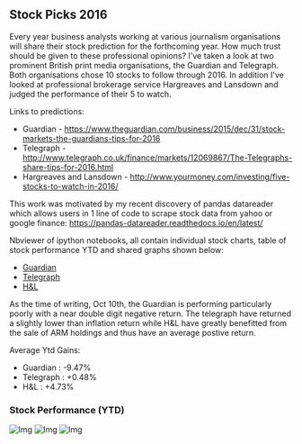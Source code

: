 ## Stock Picks 2016

Every year business analysts working at various journalism organisations will share their stock prediction for the forthcoming year. How much trust should be given to these professional opinions? I've taken a look at two prominent British print media organisations, the Guardian and Telegraph. Both organisations chose 10 stocks to follow through 2016. In addition I've looked at professional brokerage service Hargreaves and Lansdown and judged the performance of their 5 to watch.

Links to predictions:
- Guardian - https://www.theguardian.com/business/2015/dec/31/stock-markets-the-guardians-tips-for-2016
- Telegraph - http://www.telegraph.co.uk/finance/markets/12069867/The-Telegraphs-share-tips-for-2016.html
- Hargreaves and Lansdown - http://www.yourmoney.com/investing/five-stocks-to-watch-in-2016/

This work was motivated by my recent discovery of pandas datareader which allows users in 1 line of code to scrape stock data from yahoo or google finance: https://pandas-datareader.readthedocs.io/en/latest/

Nbviewer of ipython notebooks, all contain individual stock charts, table of stock performance YTD and shared graphs shown below:
- [Guardian](https://nbviewer.jupyter.org/github/N-Johnston/Visualisations/blob/master/Stock%20Performance/Notebooks/Guardian%20Stock%20Picks%202016.ipynb)
- [Telegraph](https://nbviewer.jupyter.org/github/N-Johnston/Visualisations/blob/master/Stock%20Performance/Notebooks/Telegraph%20Stock%20Picks%202016.ipynb)
- [H&L](https://nbviewer.jupyter.org/github/N-Johnston/Visualisations/blob/master/Stock%20Performance/Notebooks/Hargreaves%20Stock%20Picks%202016.ipynb)

As the time of writing, Oct 10th, the Guardian is performing particularly poorly with a near double digit negative return. The telegraph have returned a slightly lower than inflation return while H&L have greatly benefitted from the sale of ARM holdings and thus have an average postive return.

Average Ytd Gains:
- Guardian : -9.47%
- Telegraph : +0.48%
- H&L : +4.73%

### Stock Performance (YTD)
![Img](https://github.com/N-Johnston/Visualisations/blob/master/Stock%20Performance/Images/guardian.png)
![Img](https://github.com/N-Johnston/Visualisations/blob/master/Stock%20Performance/Images/telegraph.png)
![Img](https://github.com/N-Johnston/Visualisations/blob/master/Stock%20Performance/Images/hl.png)


